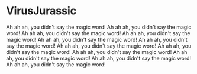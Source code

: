 # VirusJurassic
Ah ah ah, you didn't say the magic word!
Ah ah ah, you didn't say the magic word!
Ah ah ah, you didn't say the magic word!
Ah ah ah, you didn't say the magic word!
Ah ah ah, you didn't say the magic word!
Ah ah ah, you didn't say the magic word!
Ah ah ah, you didn't say the magic word!
Ah ah ah, you didn't say the magic word!
Ah ah ah, you didn't say the magic word!
Ah ah ah, you didn't say the magic word!
Ah ah ah, you didn't say the magic word!
Ah ah ah, you didn't say the magic word!

